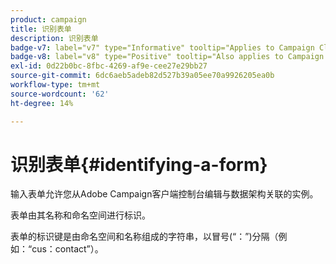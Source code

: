 ```yaml
---
product: campaign
title: 识别表单
description: 识别表单
badge-v7: label="v7" type="Informative" tooltip="Applies to Campaign Classic v7"
badge-v8: label="v8" type="Positive" tooltip="Also applies to Campaign v8"
exl-id: 0d22b0bc-8fbc-4269-af9e-cee27e29bb27
source-git-commit: 6dc6aeb5adeb82d527b39a05ee70a9926205ea0b
workflow-type: tm+mt
source-wordcount: '62'
ht-degree: 14%

---
```


# 识别表单{#identifying-a-form}



输入表单允许您从Adobe Campaign客户端控制台编辑与数据架构关联的实例。

表单由其名称和命名空间进行标识。

表单的标识键是由命名空间和名称组成的字符串，以冒号(“：”)分隔（例如：“cus：contact”）。
